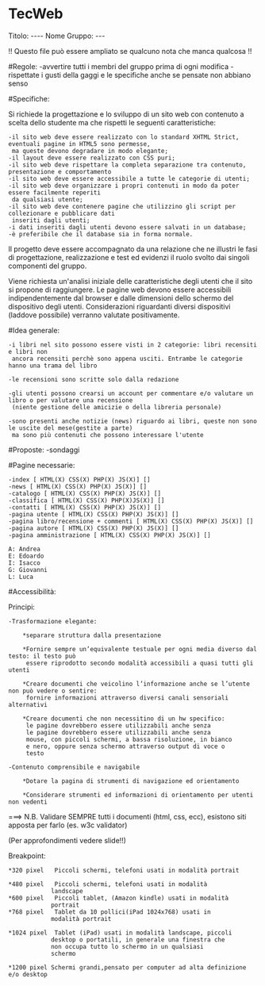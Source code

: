 # TecWeb

Titolo: ----
Nome Gruppo: ---

!! Questo file può essere ampliato se qualcuno nota che manca qualcosa !!

#Regole:
	-avvertire tutti i membri del gruppo prima di ogni modifica
	-rispettate i gusti della gaggi e le specifiche anche se pensate non abbiano senso

#Specifiche:

Si richiede la progettazione e lo sviluppo di un sito web con contenuto a scelta dello studente ma che rispetti le seguenti caratteristiche:

    -il sito web deve essere realizzato con lo standard XHTML Strict, eventuali pagine in HTML5 sono permesse, 
     ma queste devono degradare in modo elegante;
    -il layout deve essere realizzato con CSS puri;
    -il sito web deve rispettare la completa separazione tra contenuto, presentazione e comportamento
    -il sito web deve essere accessibile a tutte le categorie di utenti;
    -il sito web deve organizzare i propri contenuti in modo da poter essere facilmente reperiti 
     da qualsiasi utente;
    -il sito web deve contenere pagine che utilizzino gli script per collezionare e pubblicare dati 
     inseriti dagli utenti;
    -i dati inseriti dagli utenti devono essere salvati in un database;
    -è preferibile che il database sia in forma normale.

Il progetto deve essere accompagnato da una relazione che ne illustri le fasi di progettazione, realizzazione e test ed evidenzi il ruolo svolto dai 
singoli componenti del gruppo.

Viene richiesta un'analisi iniziale delle caratteristiche degli utenti che il sito si propone di raggiungere. Le pagine web devono essere accessibili 
indipendentemente dal browser e dalle dimensioni dello schermo del dispositivo degli utenti. 
Considerazioni riguardanti diversi dispositivi (laddove possibile) verranno valutate 
positivamente.

#Idea generale:

	-i libri nel sito possono essere visti in 2 categorie: libri recensiti e libri non 
	 ancora recensiti perchè sono appena usciti. Entrambe le categorie hanno una trama del libro
	
	-le recensioni sono scritte solo dalla redazione

	-gli utenti possono crearsi un account per commentare e/o valutare un libro o per valutare una recensione
	 (niente gestione delle amicizie o della libreria personale)

	-sono presenti anche notizie (news) riguardo ai libri, queste non sono le uscite del mese(gestite a parte)
	 ma sono più contenuti che possono interessare l'utente

#Proposte:
	-sondaggi


#Pagine necessarie:

	-index [ HTML(X) CSS(X) PHP(X) JS(X)] []
	-news [ HTML(X) CSS(X) PHP(X) JS(X)] []
	-catalogo [ HTML(X) CSS(X) PHP(X) JS(X)] []
	-classifica [ HTML(X) CSS(X) PHP(X)JS(X)] []
	-contatti [ HTML(X) CSS(X) PHP(X) JS(X)] []
	-pagina utente [ HTML(X) CSS(X) PHP(X) JS(X)] []
	-pagina libro/recensione + commenti [ HTML(X) CSS(X) PHP(X) JS(X)] []
	-pagina autore [ HTML(X) CSS(X) PHP(X) JS(X)] []
	-pagina amministrazione [ HTML(X) CSS(X) PHP(X) JS(X)] []

	A: Andrea
	E: Edoardo
	I: Isacco
	G: Giovanni
	L: Luca

#Accessibilità:

Principi:

	-Trasformazione elegante:
	
		*separare struttura dalla presentazione

		*Fornire sempre un’equivalente testuale per ogni media diverso dal testo: il testo può 
		 essere riprodotto secondo modalità accessibili a quasi tutti gli utenti
		
		*Creare documenti che veicolino l’informazione anche se l’utente non può vedere o sentire: 
		 fornire informazioni attraverso diversi canali sensoriali alternativi

		*Creare documenti che non necessitino di un hw specifico: 
		 le pagine dovrebbero essere utilizzabili anche senza 
		 le pagine dovrebbero essere utilizzabili anche senza 
		 mouse, con piccoli schermi, a bassa risoluzione, in bianco 
		 e nero, oppure senza schermo attraverso output di voce o 
		 testo

	-Contenuto comprensibile e navigabile
	
		*Dotare la pagina di strumenti di navigazione ed orientamento
		
		*Considerare strumenti ed informazioni di orientamento per utenti non vedenti

 ===> N.B.
		Validare SEMPRE tutti i documenti (html, css, ecc), esistono siti apposta per farlo (es. w3c validator)

(Per approfondimenti vedere slide!!)

Breakpoint:

	*320 pixel   Piccoli schermi, telefoni usati in modalità portrait

	*480 pixel   Piccoli schermi, telefoni usati in modalità 
				landscape
	*600 pixel   Piccoli tablet, (Amazon kindle) usati in modalità 
				portrait
	*768 pixel   Tablet da 10 pollici(iPad 1024x768) usati in 
				modalità portrait

	*1024 pixel  Tablet (iPad) usati in modalità landscape, piccoli 
				desktop o portatili, in generale una finestra che 
				non occupa tutto lo schermo in un qualsiasi 
				schermo

	*1200 pixel Schermi grandi,pensato per computer ad alta definizione e/o desktop
